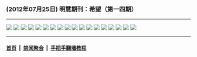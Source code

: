 ### (2012年07月25日) 明慧期刊：希望（第一四期） 

---

<img src="http://qikan.minghui.org/mhqkpage/qikanimage/2012/07/25/xw-14-pdf-online1.png"/> 

<img src="http://qikan.minghui.org/mhqkpage/qikanimage/2012/07/25/xw-14-pdf-online2.png"/> 

<img src="http://qikan.minghui.org/mhqkpage/qikanimage/2012/07/25/xw-14-pdf-online3.png"/> 

<img src="http://qikan.minghui.org/mhqkpage/qikanimage/2012/07/25/xw-14-pdf-online4.png"/> 

<img src="http://qikan.minghui.org/mhqkpage/qikanimage/2012/07/25/xw-14-pdf-online5.png"/> 

<img src="http://qikan.minghui.org/mhqkpage/qikanimage/2012/07/25/xw-14-pdf-online6.png"/> 

<img src="http://qikan.minghui.org/mhqkpage/qikanimage/2012/07/25/xw-14-pdf-online7.png"/> 

<img src="http://qikan.minghui.org/mhqkpage/qikanimage/2012/07/25/xw-14-pdf-online8.png"/> 

<img src="http://qikan.minghui.org/mhqkpage/qikanimage/2012/07/25/xw-14-pdf-online9.png"/> 

<img src="http://qikan.minghui.org/mhqkpage/qikanimage/2012/07/25/xw-14-pdf-online10.png"/> 

<img src="http://qikan.minghui.org/mhqkpage/qikanimage/2012/07/25/xw-14-pdf-online11.png"/> 

<img src="http://qikan.minghui.org/mhqkpage/qikanimage/2012/07/25/xw-14-pdf-online12.png"/> 

<img src="http://qikan.minghui.org/mhqkpage/qikanimage/2012/07/25/xw-14-pdf-online13.png"/> 

<img src="http://qikan.minghui.org/mhqkpage/qikanimage/2012/07/25/xw-14-pdf-online14.png"/> 

<img src="http://qikan.minghui.org/mhqkpage/qikanimage/2012/07/25/xw-14-pdf-online15.png"/> 

<img src="http://qikan.minghui.org/mhqkpage/qikanimage/2012/07/25/xw-14-pdf-online16.png"/> 

<img src="http://qikan.minghui.org/mhqkpage/qikanimage/2012/07/25/xw-14-pdf-online17.png"/> 

<img src="http://qikan.minghui.org/mhqkpage/qikanimage/2012/07/25/xw-14-pdf-online18.png"/> 



---

#### [首页](../../../..) &nbsp;|&nbsp; [禁闻聚合](https://github.com/gfw-breaker/banned-news) &nbsp;|&nbsp; [手把手翻墙教程](https://github.com/gfw-breaker/guides) 